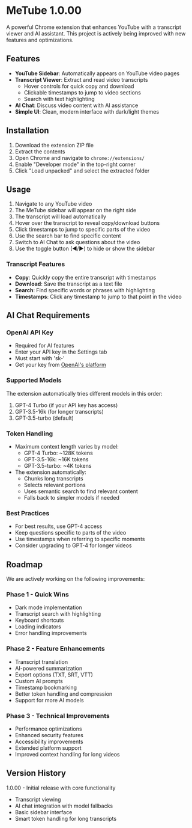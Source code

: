 # MeTube 1.0.00

A powerful Chrome extension that enhances YouTube with a transcript viewer and AI assistant. This project is actively being improved with new features and optimizations.

## Features

- **YouTube Sidebar**: Automatically appears on YouTube video pages
- **Transcript Viewer**: Extract and read video transcripts
  - Hover controls for quick copy and download
  - Clickable timestamps to jump to video sections
  - Search with text highlighting
- **AI Chat**: Discuss video content with AI assistance
- **Simple UI**: Clean, modern interface with dark/light themes

## Installation

1. Download the extension ZIP file
2. Extract the contents
3. Open Chrome and navigate to `chrome://extensions/`
4. Enable "Developer mode" in the top-right corner
5. Click "Load unpacked" and select the extracted folder

## Usage

1. Navigate to any YouTube video
2. The MeTube sidebar will appear on the right side
3. The transcript will load automatically
4. Hover over the transcript to reveal copy/download buttons
5. Click timestamps to jump to specific parts of the video
6. Use the search bar to find specific content
7. Switch to AI Chat to ask questions about the video
8. Use the toggle button (◀/▶) to hide or show the sidebar

### Transcript Features
- **Copy**: Quickly copy the entire transcript with timestamps
- **Download**: Save the transcript as a text file
- **Search**: Find specific words or phrases with highlighting
- **Timestamps**: Click any timestamp to jump to that point in the video

## AI Chat Requirements

### OpenAI API Key
- Required for AI features
- Enter your API key in the Settings tab
- Must start with 'sk-'
- Get your key from [OpenAI's platform](https://platform.openai.com/api-keys)

### Supported Models
The extension automatically tries different models in this order:
1. GPT-4 Turbo (if your API key has access)
2. GPT-3.5-16k (for longer transcripts)
3. GPT-3.5-turbo (default)

### Token Handling
- Maximum context length varies by model:
  - GPT-4 Turbo: ~128K tokens
  - GPT-3.5-16k: ~16K tokens
  - GPT-3.5-turbo: ~4K tokens
- The extension automatically:
  - Chunks long transcripts
  - Selects relevant portions
  - Uses semantic search to find relevant content
  - Falls back to simpler models if needed

### Best Practices
- For best results, use GPT-4 access
- Keep questions specific to parts of the video
- Use timestamps when referring to specific moments
- Consider upgrading to GPT-4 for longer videos

## Roadmap

We are actively working on the following improvements:

### Phase 1 - Quick Wins
- Dark mode implementation
- Transcript search with highlighting
- Keyboard shortcuts
- Loading indicators
- Error handling improvements

### Phase 2 - Feature Enhancements
- Transcript translation
- AI-powered summarization
- Export options (TXT, SRT, VTT)
- Custom AI prompts
- Timestamp bookmarking
- Better token handling and compression
- Support for more AI models

### Phase 3 - Technical Improvements
- Performance optimizations
- Enhanced security features
- Accessibility improvements
- Extended platform support
- Improved context handling for long videos

## Version History

1.0.00 - Initial release with core functionality
- Transcript viewing
- AI chat integration with model fallbacks
- Basic sidebar interface
- Smart token handling for long transcripts